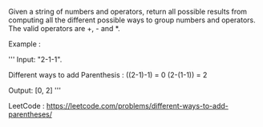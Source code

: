 Given a string of numbers and operators, return all possible results from computing all the different possible ways to group numbers and operators. The valid operators are +, - and *.

Example : 

'''
Input: "2-1-1".

Different ways to add Parenthesis :
	((2-1)-1) = 0
	(2-(1-1)) = 2

Output: [0, 2]
'''

LeetCode : https://leetcode.com/problems/different-ways-to-add-parentheses/